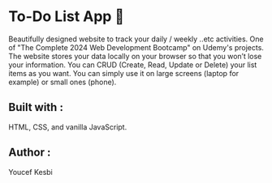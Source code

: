 <h1>To-Do List App 📝</h1>
Beautifully designed website to track your daily / weekly ..etc activities.
One of "The Complete 2024 Web Development Bootcamp" on Udemy's projects.
The website stores your data locally on your browser so that you won’t lose your information.
You can CRUD (Create, Read, Update or Delete) your list items as you want.
You can simply use it on large screens (laptop for example) or small ones (phone).
<h2>Built with :</h2>
HTML, CSS, and vanilla JavaScript.
<h2>Author :</h2>
Youcef Kesbi
